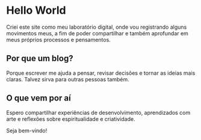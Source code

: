 # Hello World

Criei este site como meu laboratório digital, onde vou registrando alguns movimentos meus, a fim de poder compartilhar e também aprofundar em meus próprios processos e pensamentos.

## Por que um blog?

Porque escrever me ajuda a pensar, revisar decisões e tornar as ideias mais claras. Talvez sirva para outras pessoas também.

## O que vem por aí

Espero compartilhar experiências de desenvolvimento, aprendizados com arte e reflexões sobre espiritualidade e criatividade.

Seja bem-vindo!
